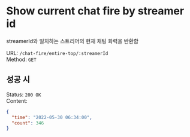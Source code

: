 # Show current chat fire by streamer id

streamerId와 일치하는 스트리머의 현재 채팅 화력을 반환함

URL: `/chat-fire/entire-top/:streamerId`  
Method: `GET`

## 성공 시

Status: `200 OK`  
Content:
```json
{
  "time": "2022-05-30 06:34:00",
  "count": 346
}
```
